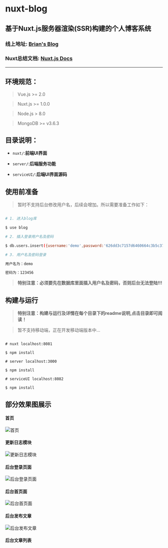 # nuxt-blog

## 基于Nuxt.js服务器渲染(SSR)构建的个人博客系统

### 线上地址: [Brian's Blog](http://www.brianlee.cn)

### Nuxt总结文档: [Nuxt.js Docs](http://docs.brianlee.cn)

------

## 环境规范：

> Vue.js >= 2.0

> Nuxt.js >= 1.0.0

> Node.js > 8.0

> MongoDB >= v3.6.3

## 目录说明：

* `nuxt/`:**前端UI界面**

* `server/`:**后端服务功能**

* `serviceUI/`:**后端UI界面源码**

## 使用前准备

> 暂时不支持后台修改用户名，后续会增加。所以需要准备工作如下：

```bash

# 1. 进入blog库

$ use blog

# 2. 插入登录用户名及密码

$ db.users.insert({username:'demo',password:'626dd3c7157d6460664c3b5c3778c96c'})

# 3. 用户名及密码登录

用户名为：demo

密码为：123456

```

> **特别注意：必须要先在数据库里面插入用户名及密码，否则后台无法登陆!!!**

## 构建与运行

> **特别注意：构建与运行及详情在每个目录下的readme说明,点击目录即可阅读！**

> 暂不支持移动端，正在开发移动端版本中...

```shell

# nuxt localhost:8081

$ npm install

# server localhost:3000

$ npm install

# serviceUI localhost:8082

$ npm install

```

## 部分效果图展示

#### 首页

![首页](https://dn-cnode.qbox.me/FqmNs0ws9LxLDO3SYAGnBUEYA7yT)

#### 更新日志模块

![更新日志模块](https://dn-cnode.qbox.me/FpsRbDm7asj3td8e8DFc80nQkXhK)


#### 后台登录页面

![后台登录页面](https://dn-cnode.qbox.me/FnThkitje2RwyxsK0wsY0I2O4VGO)

#### 后台首页面

![后台首页面](https://dn-cnode.qbox.me/Fp4qoJ4cobBIGC_WKbiJOGasnKf3)

#### 后台发布文章

![后台发布文章](https://dn-cnode.qbox.me/FkpjKIfKzwFzFvShiO56OP22DeLK)

#### 后台文章列表
